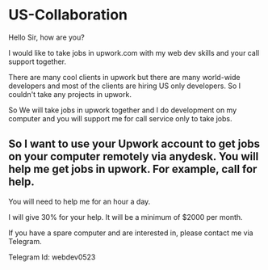 # US-Collaboration

Hello Sir, how are you?

I would like to take jobs in upwork.com with my web dev skills and your call support together.

There are many cool clients in upwork but there are many world-wide developers and most of the clients are hiring US only developers.
So I couldn't take any projects in upwork.

So We will take jobs in upwork together and I do development on my computer and you will support me for call service only to take jobs.

## So I want to use your Upwork account to get jobs on your computer remotely via anydesk. You will help me get jobs in upwork. For example, call for help.
You will need to help me for an hour a day.

I will give 30% for your help. It will be a minimum of $2000 per month.

If you have a spare computer and are interested in, please contact me via Telegram.

Telegram Id: webdev0523
